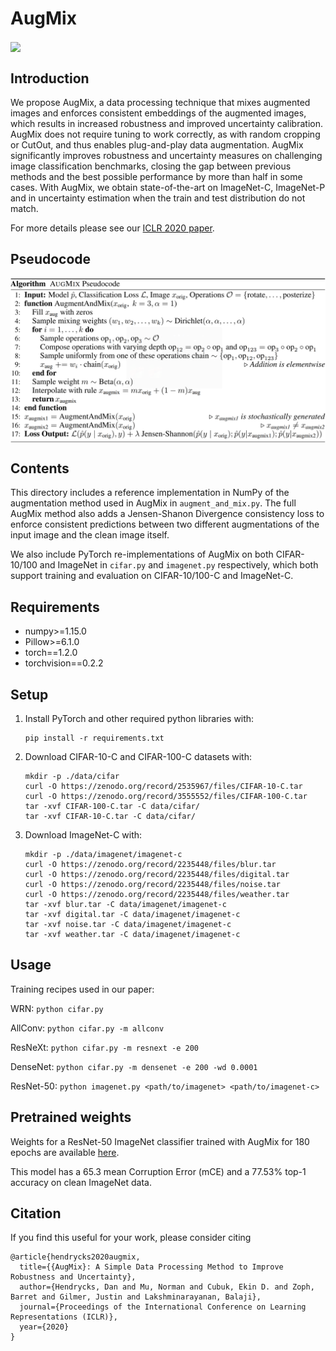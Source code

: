 # AugMix

<img align="center" src="assets/augmix.gif" width="750">

## Introduction

We propose AugMix, a data processing technique that mixes augmented images and
enforces consistent embeddings of the augmented images, which results in
increased robustness and improved uncertainty calibration. AugMix does not
require tuning to work correctly, as with random cropping or CutOut, and thus
enables plug-and-play data augmentation. AugMix significantly improves
robustness and uncertainty measures on challenging image classification
benchmarks, closing the gap between previous methods and the best possible
performance by more than half in some cases. With AugMix, we obtain
state-of-the-art on ImageNet-C, ImageNet-P and in uncertainty estimation when
the train and test distribution do not match.

For more details please see our [ICLR 2020 paper](https://arxiv.org/pdf/1912.02781.pdf).

## Pseudocode

<img align="center" src="assets/pseudocode.png" width="750">

## Contents

This directory includes a reference implementation in NumPy of the augmentation
method used in AugMix in `augment_and_mix.py`. The full AugMix method also adds
a Jensen-Shanon Divergence consistency loss to enforce consistent predictions
between two different augmentations of the input image and the clean image
itself.

We also include PyTorch re-implementations of AugMix on both CIFAR-10/100 and
ImageNet in `cifar.py` and `imagenet.py` respectively, which both support
training and evaluation on CIFAR-10/100-C and ImageNet-C.

## Requirements

*   numpy>=1.15.0
*   Pillow>=6.1.0
*   torch==1.2.0
*   torchvision==0.2.2

## Setup

1.  Install PyTorch and other required python libraries with:

    ```
    pip install -r requirements.txt
    ```

2.  Download CIFAR-10-C and CIFAR-100-C datasets with:

    ```
    mkdir -p ./data/cifar
    curl -O https://zenodo.org/record/2535967/files/CIFAR-10-C.tar
    curl -O https://zenodo.org/record/3555552/files/CIFAR-100-C.tar
    tar -xvf CIFAR-100-C.tar -C data/cifar/
    tar -xvf CIFAR-10-C.tar -C data/cifar/
    ```

3.  Download ImageNet-C with:

    ```
    mkdir -p ./data/imagenet/imagenet-c
    curl -O https://zenodo.org/record/2235448/files/blur.tar
    curl -O https://zenodo.org/record/2235448/files/digital.tar
    curl -O https://zenodo.org/record/2235448/files/noise.tar
    curl -O https://zenodo.org/record/2235448/files/weather.tar
    tar -xvf blur.tar -C data/imagenet/imagenet-c
    tar -xvf digital.tar -C data/imagenet/imagenet-c
    tar -xvf noise.tar -C data/imagenet/imagenet-c
    tar -xvf weather.tar -C data/imagenet/imagenet-c
    ```

## Usage

Training recipes used in our paper:

WRN: `python cifar.py`

AllConv: `python cifar.py -m allconv`

ResNeXt: `python cifar.py -m resnext -e 200`

DenseNet: `python cifar.py -m densenet -e 200 -wd 0.0001`

ResNet-50: `python imagenet.py <path/to/imagenet> <path/to/imagenet-c>`

## Pretrained weights

Weights for a ResNet-50 ImageNet classifier trained with AugMix for 180 epochs are available
[here](https://drive.google.com/file/d/1z-1V3rdFiwqSECz7Wkmn4VJVefJGJGiF/view?usp=sharing).

This model has a 65.3 mean Corruption Error (mCE) and a 77.53% top-1 accuracy on clean ImageNet data.

## Citation

If you find this useful for your work, please consider citing

```
@article{hendrycks2020augmix,
  title={{AugMix}: A Simple Data Processing Method to Improve Robustness and Uncertainty},
  author={Hendrycks, Dan and Mu, Norman and Cubuk, Ekin D. and Zoph, Barret and Gilmer, Justin and Lakshminarayanan, Balaji},
  journal={Proceedings of the International Conference on Learning Representations (ICLR)},
  year={2020}
}
```

